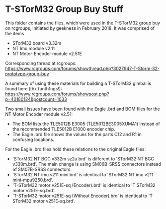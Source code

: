 T-STorM32 Group Buy Stuff
===========

This folder contains the files, which were used in the T-STorM32 group buy on rcgroups, initiated by geekness in February 2018. It was comprised of the items

- STorM32 board v3.32m
- NT Imu module v2.11
- NT Motor-Encoder module v2.51E

Corresponding thread at rcgroups: https://www.rcgroups.com/forums/showthread.php?3027947-T-Storm-32-prototype-group-buy

A summary of using these materials for building a T-STorM32 gimbal is found here (thx funth1ngs!): https://www.rcgroups.com/forums/showpost.php?p=40180124&postcount=1033

Two small issues have been found with the Eagle .brd and BOM files for the NT Motor Encoder module v2.51:
* The BOM lists the TLE5012B E3005 (TLE5012BE3005XUMA1) instead of the recommended TLE5012B E1000 encoder chip.
* The Eagle .brd file shows the values for the parts C12 and R1 in confusing locations.

For the Eagle .brd files hold these relations to the original Eagle files:
* 'STorM32 NT BGC v332m sz2u.brd' is different to 'STorM32 NT BGC v330m.brd'. The main change is using SM06B-SRSS connectors instead of SM07B-SRSS connectors.
* 'STorM32 NT imu v211 mini.brd' is identical to 'STorM32 NT imu v211 mini-mpu9250.brd'.
* 'T-STorM32 motor v251E-sq (Encoder).brd' is identical to 'T STorM32 motor v251E-sq.brd'.
* 'T-STorM32 motor v251E-sq (Without Encoder).brd' is identical to 'T STorM32 motor v251E-sq.brd'.

